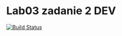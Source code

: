 #   Lab03 zadanie 2 DEV

[![Build Status](https://travis-ci.com/marekpolom/devops-lab03-dev.svg?branch=main)](https://travis-ci.com/marekpolom/devops-lab03-dev)